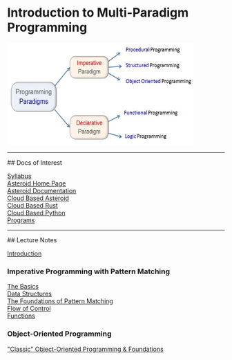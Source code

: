 # Introduction to Multi-Paradigm Programming

![paradigms](paradigms.jpg)

<hr>
## Docs of Interest

[Syllabus](docs/syllabus.pdf)<br>
[Asteroid Home Page](https://asteroid-lang.org)<br>
[Asteroid Documentation](https://asteroid-lang.readthedocs.io/en/latest)<br>
[Cloud Based Asteroid](https://replit.com/@lutzhamel/asteroid-csc493#README.md)<br>
[Cloud Based Rust](https://replit.com/@lutzhamel/rust-csc493)<br>
[Cloud Based Python](https://replit.com/@lutzhamel/python-csc493)<br>
[Programs](https://github.com/lutzhamel/CSC493/tree/main/programs)<br>

<hr>
## Lecture Notes

[Introduction](notes/csc493-ln001.pdf)<br>

### Imperative Programming with Pattern Matching

[The Basics](notes/csc493-ln002.pdf)<br>
[Data Structures](notes/csc493-ln003.pdf)<br>
[The Foundations of Pattern Matching](notes/csc493-ln004.pdf)<br>
[Flow of Control](notes/csc493-ln005.pdf)<br>
[Functions](notes/csc493-ln006.pdf)<br>

### Object-Oriented Programming

["Classic" Object-Oriented Programming & Foundations](notes/csc493-ln007.pdf)<br>



